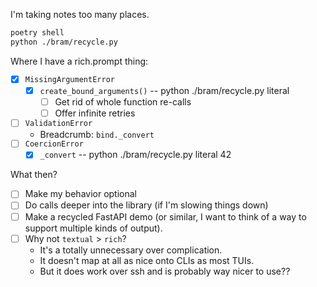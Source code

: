 I'm taking notes too many places.

```sh
poetry shell
python ./bram/recycle.py
```

Where I have a rich.prompt thing:

- [x] `MissingArgumentError` 
    - [x] `create_bound_arguments()` -- python ./bram/recycle.py literal
        - [ ] Get rid of whole function re-calls
        - [ ] Offer infinite retries
- [ ] `ValidationError`
  - Breadcrumb: `bind._convert`
- [ ] `CoercionError`
  - [x] `_convert` -- python ./bram/recycle.py literal 42

What then?

- [ ] Make my behavior optional
- [ ] Do calls deeper into the library (if I'm slowing things down)
- [ ] Make a recycled FastAPI demo (or similar, I want to think of a way to support multiple kinds of output). 
- [ ] Why not `textual` > `rich`?
    - It's a totally unnecessary over complication.
    - It doesn't map at all as nice onto CLIs as most TUIs.
    - But it does work over ssh and is probably way nicer to use??